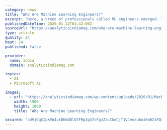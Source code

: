 ```yaml
---
category: news
title: "Who Are Machine Learning Engineers?"
excerpt: "Here, a breed of professionals called ML engineers emerged. The democratisation of AI with tools like Azure Machine Learning greatly simplified the data science life cycle. Here is an example of a prototype of IoT and ML in action together. In these examples, you can see the first cut prototypes of an ML system in action. Any data scientist and ..."
publishedDateTime: 2020-01-22T04:42:00Z
sourceUrl: "https://analyticsindiamag.com/who-are-machine-learning-engineers/"
type: article
quality: 24
heat: 24
published: false

provider:
  name: India
  domain: analyticsindiamag.com

topics:
  - AI
  - Microsoft AI

images:
  - url: "https://analyticsindiamag.com/wp-content/uploads/2020/01/Machine-Learning-Engineer.jpg"
    width: 1500
    height: 1000
    title: "Who Are Machine Learning Engineers?"

secured: "adVjGqSIpXVA4urDKmOOlO7FRpIg47cFgvZzuCkdCjT1VJvnzuboi0o6ZiFQ3WWB13kT22w1dIegt3ZNZNG9Nw8mKCl0LisALqCfkx84I+3K/XcZ7IqktBtICedgR2C1t80431jLs5rIVw1JO6diBIK99YqxRsxfbS1NESm7oNobKfUMwSfgV6kC0WancDG7lsKpDSML1cRhU/i96XYOWn9lILfMSA9OGzwPqR5qiM+TMtnDo3HVz4C5JdC4JTC5lD+UImXiYD2nxx4+9NUFEbG72GWQ6J/T1Srll5/DoPTxUKnq5l8aEJH8ONhlj2SPxQnr9jdozVTbGfrIDKcPbEZHQX8dcFKBI3jFIAACN6BQ5ObZaRM12BI2WCd5Va9ELvupEVgrvMjnwNLvpF91k1KX673hKsaYpEg9SC9SRB9AE6qd2av96bcHtOfh3dF3OjxZp9wQDC8wcYAW0aaHiw==;ylSrKyxbpt9pscNX0tjOxA=="
---
```



